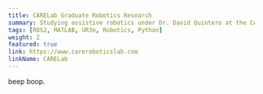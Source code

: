 ```yaml
---
title: CARELab Graduate Robotics Research
summary: Studying assistive robotics under Dr. David Quintero at the CARE Lab at SFSU.
tags: [ROS2, MATLAB, UR3e, Robotics, Python]
weight: 2
featured: true
link: https://www.careroboticslab.com
linkName: CARELab
---
```


beep boop.
